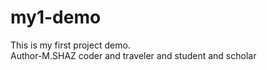 # my1-demo
This is my first project demo.
<br>
Author-M.SHAZ coder and traveler and student and scholar
